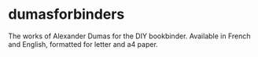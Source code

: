 # dumasforbinders
The works of Alexander Dumas for the DIY bookbinder. Available in French and English, formatted for letter and a4 paper.
